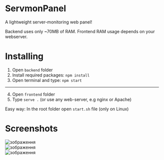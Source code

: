 # ServmonPanel
A lightweight server-monitoring web panel!

Backend uses only ~70MB of RAM. Frontend RAM usage depends on your webserver.

# Installing
1. Open `backend` folder
2. Install required packages: `npm install`
3. Open terminal and type: `npm start`
-----
4. Open `frontend` folder
5. Type `serve .` (or use any web-server, e.g nginx or Apache)

Easy way:
In the root folder open `start.sh` file (only on Linux)

# Screenshots
![зображення](https://github.com/user-attachments/assets/46789914-e2e2-4e70-8d28-a1d814a3bc68)
<br>
![зображення](https://github.com/user-attachments/assets/0eed5710-d986-4d11-a073-1ff134a518dc)
<br>
![зображення](https://github.com/user-attachments/assets/ec70a920-c065-4788-ab65-fc3347feadc2)
